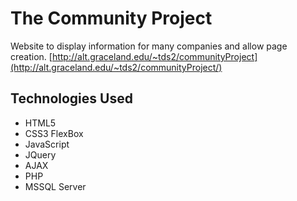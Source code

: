 # The Community Project
Website to display information for many companies and allow page creation.
[http://alt.graceland.edu/~tds2/communityProject](http://alt.graceland.edu/~tds2/communityProject/)

## Technologies Used
- HTML5
- CSS3 FlexBox
- JavaScript
- JQuery
- AJAX
- PHP
- MSSQL Server
